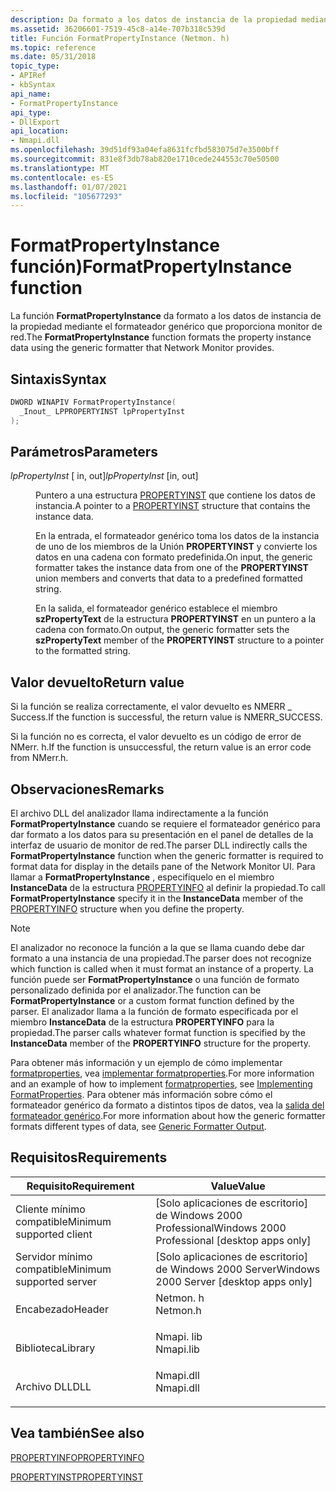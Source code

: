 ```yaml
---
description: Da formato a los datos de instancia de la propiedad mediante el formateador genérico que proporciona Monitor de red.
ms.assetid: 36206601-7519-45c8-a14e-707b318c539d
title: Función FormatPropertyInstance (Netmon. h)
ms.topic: reference
ms.date: 05/31/2018
topic_type:
- APIRef
- kbSyntax
api_name:
- FormatPropertyInstance
api_type:
- DllExport
api_location:
- Nmapi.dll
ms.openlocfilehash: 39d51df93a04efa8631fcfbd583075d7e3500bff
ms.sourcegitcommit: 831e8f3db78ab820e1710cede244553c70e50500
ms.translationtype: MT
ms.contentlocale: es-ES
ms.lasthandoff: 01/07/2021
ms.locfileid: "105677293"
---
```

# <a name="formatpropertyinstance-function"></a><span data-ttu-id="8f26e-103">FormatPropertyInstance función)</span><span class="sxs-lookup"><span data-stu-id="8f26e-103">FormatPropertyInstance function</span></span>

<span data-ttu-id="8f26e-104">La función **FormatPropertyInstance** da formato a los datos de instancia de la propiedad mediante el formateador genérico que proporciona monitor de red.</span><span class="sxs-lookup"><span data-stu-id="8f26e-104">The **FormatPropertyInstance** function formats the property instance data using the generic formatter that Network Monitor provides.</span></span>

## <a name="syntax"></a><span data-ttu-id="8f26e-105">Sintaxis</span><span class="sxs-lookup"><span data-stu-id="8f26e-105">Syntax</span></span>


```C++
DWORD WINAPIV FormatPropertyInstance(
  _Inout_ LPPROPERTYINST lpPropertyInst
);
```



## <a name="parameters"></a><span data-ttu-id="8f26e-106">Parámetros</span><span class="sxs-lookup"><span data-stu-id="8f26e-106">Parameters</span></span>

<dl> <dt>

<span data-ttu-id="8f26e-107">*lpPropertyInst* \[ in, out\]</span><span class="sxs-lookup"><span data-stu-id="8f26e-107">*lpPropertyInst* \[in, out\]</span></span>
</dt> <dd>

<span data-ttu-id="8f26e-108">Puntero a una estructura [PROPERTYINST](propertyinst.md) que contiene los datos de instancia.</span><span class="sxs-lookup"><span data-stu-id="8f26e-108">A pointer to a [PROPERTYINST](propertyinst.md) structure that contains the instance data.</span></span>

<span data-ttu-id="8f26e-109">En la entrada, el formateador genérico toma los datos de la instancia de uno de los miembros de la Unión **PROPERTYINST** y convierte los datos en una cadena con formato predefinida.</span><span class="sxs-lookup"><span data-stu-id="8f26e-109">On input, the generic formatter takes the instance data from one of the **PROPERTYINST** union members and converts that data to a predefined formatted string.</span></span>

<span data-ttu-id="8f26e-110">En la salida, el formateador genérico establece el miembro **szPropertyText** de la estructura **PROPERTYINST** en un puntero a la cadena con formato.</span><span class="sxs-lookup"><span data-stu-id="8f26e-110">On output, the generic formatter sets the **szPropertyText** member of the **PROPERTYINST** structure to a pointer to the formatted string.</span></span>

</dd> </dl>

## <a name="return-value"></a><span data-ttu-id="8f26e-111">Valor devuelto</span><span class="sxs-lookup"><span data-stu-id="8f26e-111">Return value</span></span>

<span data-ttu-id="8f26e-112">Si la función se realiza correctamente, el valor devuelto es NMERR \_ Success.</span><span class="sxs-lookup"><span data-stu-id="8f26e-112">If the function is successful, the return value is NMERR\_SUCCESS.</span></span>

<span data-ttu-id="8f26e-113">Si la función no es correcta, el valor devuelto es un código de error de NMerr. h.</span><span class="sxs-lookup"><span data-stu-id="8f26e-113">If the function is unsuccessful, the return value is an error code from NMerr.h.</span></span>

## <a name="remarks"></a><span data-ttu-id="8f26e-114">Observaciones</span><span class="sxs-lookup"><span data-stu-id="8f26e-114">Remarks</span></span>

<span data-ttu-id="8f26e-115">El archivo DLL del analizador llama indirectamente a la función **FormatPropertyInstance** cuando se requiere el formateador genérico para dar formato a los datos para su presentación en el panel de detalles de la interfaz de usuario de monitor de red.</span><span class="sxs-lookup"><span data-stu-id="8f26e-115">The parser DLL indirectly calls the **FormatPropertyInstance** function when the generic formatter is required to format data for display in the details pane of the Network Monitor UI.</span></span> <span data-ttu-id="8f26e-116">Para llamar a **FormatPropertyInstance** , especifíquelo en el miembro **InstanceData** de la estructura [PROPERTYINFO](propertyinfo.md) al definir la propiedad.</span><span class="sxs-lookup"><span data-stu-id="8f26e-116">To call **FormatPropertyInstance** specify it in the **InstanceData** member of the [PROPERTYINFO](propertyinfo.md) structure when you define the property.</span></span>

> [!Note]  
> <span data-ttu-id="8f26e-117">El analizador no reconoce la función a la que se llama cuando debe dar formato a una instancia de una propiedad.</span><span class="sxs-lookup"><span data-stu-id="8f26e-117">The parser does not recognize which function is called when it must format an instance of a property.</span></span> <span data-ttu-id="8f26e-118">La función puede ser **FormatPropertyInstance** o una función de formato personalizado definida por el analizador.</span><span class="sxs-lookup"><span data-stu-id="8f26e-118">The function can be **FormatPropertyInstance** or a custom format function defined by the parser.</span></span> <span data-ttu-id="8f26e-119">El analizador llama a la función de formato especificada por el miembro **InstanceData** de la estructura **PROPERTYINFO** para la propiedad.</span><span class="sxs-lookup"><span data-stu-id="8f26e-119">The parser calls whatever format function is specified by the **InstanceData** member of the **PROPERTYINFO** structure for the property.</span></span>

 

<span data-ttu-id="8f26e-120">Para obtener más información y un ejemplo de cómo implementar [formatproperties](formatproperties.md), vea [implementar formatproperties](implementing-formatproperties.md).</span><span class="sxs-lookup"><span data-stu-id="8f26e-120">For more information and an example of how to implement [formatproperties](formatproperties.md), see [Implementing FormatProperties](implementing-formatproperties.md).</span></span> <span data-ttu-id="8f26e-121">Para obtener más información sobre cómo el formateador genérico da formato a distintos tipos de datos, vea la [salida del formateador genérico](generic-formatter-output.md).</span><span class="sxs-lookup"><span data-stu-id="8f26e-121">For more information about how the generic formatter formats different types of data, see [Generic Formatter Output](generic-formatter-output.md).</span></span>

## <a name="requirements"></a><span data-ttu-id="8f26e-122">Requisitos</span><span class="sxs-lookup"><span data-stu-id="8f26e-122">Requirements</span></span>



| <span data-ttu-id="8f26e-123">Requisito</span><span class="sxs-lookup"><span data-stu-id="8f26e-123">Requirement</span></span> | <span data-ttu-id="8f26e-124">Value</span><span class="sxs-lookup"><span data-stu-id="8f26e-124">Value</span></span> |
|-------------------------------------|--------------------------------------------------------------------------------------|
| <span data-ttu-id="8f26e-125">Cliente mínimo compatible</span><span class="sxs-lookup"><span data-stu-id="8f26e-125">Minimum supported client</span></span><br/> | <span data-ttu-id="8f26e-126">\[Solo aplicaciones de escritorio\] de Windows 2000 Professional</span><span class="sxs-lookup"><span data-stu-id="8f26e-126">Windows 2000 Professional \[desktop apps only\]</span></span><br/>                           |
| <span data-ttu-id="8f26e-127">Servidor mínimo compatible</span><span class="sxs-lookup"><span data-stu-id="8f26e-127">Minimum supported server</span></span><br/> | <span data-ttu-id="8f26e-128">\[Solo aplicaciones de escritorio\] de Windows 2000 Server</span><span class="sxs-lookup"><span data-stu-id="8f26e-128">Windows 2000 Server \[desktop apps only\]</span></span><br/>                                 |
| <span data-ttu-id="8f26e-129">Encabezado</span><span class="sxs-lookup"><span data-stu-id="8f26e-129">Header</span></span><br/>                   | <dl> <span data-ttu-id="8f26e-130"><dt>Netmon. h</dt></span><span class="sxs-lookup"><span data-stu-id="8f26e-130"><dt>Netmon.h</dt></span></span> </dl>  |
| <span data-ttu-id="8f26e-131">Biblioteca</span><span class="sxs-lookup"><span data-stu-id="8f26e-131">Library</span></span><br/>                  | <dl> <span data-ttu-id="8f26e-132"><dt>Nmapi. lib</dt></span><span class="sxs-lookup"><span data-stu-id="8f26e-132"><dt>Nmapi.lib</dt></span></span> </dl> |
| <span data-ttu-id="8f26e-133">Archivo DLL</span><span class="sxs-lookup"><span data-stu-id="8f26e-133">DLL</span></span><br/>                      | <dl> <span data-ttu-id="8f26e-134"><dt>Nmapi.dll</dt></span><span class="sxs-lookup"><span data-stu-id="8f26e-134"><dt>Nmapi.dll</dt></span></span> </dl> |



## <a name="see-also"></a><span data-ttu-id="8f26e-135">Vea también</span><span class="sxs-lookup"><span data-stu-id="8f26e-135">See also</span></span>

<dl> <dt>

[<span data-ttu-id="8f26e-136">PROPERTYINFO</span><span class="sxs-lookup"><span data-stu-id="8f26e-136">PROPERTYINFO</span></span>](propertyinfo.md)
</dt> <dt>

[<span data-ttu-id="8f26e-137">PROPERTYINST</span><span class="sxs-lookup"><span data-stu-id="8f26e-137">PROPERTYINST</span></span>](propertyinst.md)
</dt> </dl>

 

 




